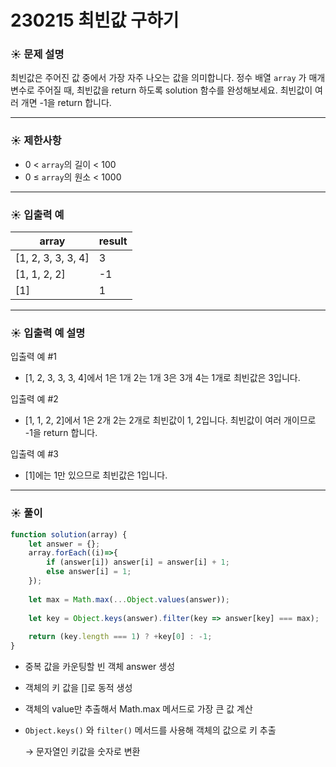 # 230215 최빈값 구하기

### ☀️ 문제 설명

최빈값은 주어진 값 중에서 가장 자주 나오는 값을 의미합니다. 정수 배열 `array`
가 매개변수로 주어질 때, 최빈값을 return 하도록 solution 함수를 완성해보세요. 최빈값이 여러 개면 -1을 return 합니다.

---

### ☀️ **제한사항**

- 0 < `array`의 길이 < 100
- 0 ≤ `array`의 원소 < 1000

---

### ☀️ **입출력 예**

| array | result |
| --- | --- |
| [1, 2, 3, 3, 3, 4] | 3 |
| [1, 1, 2, 2] | -1 |
| [1] | 1 |

---

### ☀️ **입출력 예 설명**

입출력 예 #1

- [1, 2, 3, 3, 3, 4]에서 1은 1개 2는 1개 3은 3개 4는 1개로 최빈값은 3입니다.

입출력 예 #2

- [1, 1, 2, 2]에서 1은 2개 2는 2개로 최빈값이 1, 2입니다. 최빈값이 여러 개이므로 -1을 return 합니다.

입출력 예 #3

- [1]에는 1만 있으므로 최빈값은 1입니다.

---

### ☀️ 풀이

```jsx
function solution(array) {
    let answer = {};
    array.forEach((i)=>{
        if (answer[i]) answer[i] = answer[i] + 1;
        else answer[i] = 1;
    });
    
    let max = Math.max(...Object.values(answer));
    
    let key = Object.keys(answer).filter(key => answer[key] === max);
    
    return (key.length === 1) ? +key[0] : -1;
}
```

- 중복 값을 카운팅할 빈 객체 answer 생성
- 객체의 키 값을 []로 동적 생성
- 객체의 value만 추출해서 Math.max 메서드로 가장 큰 값 계산
- `Object.keys()` 와 `filter()` 메서드를 사용해 객체의 값으로 키 추출
    
    → 문자열인 키값을 숫자로 변환